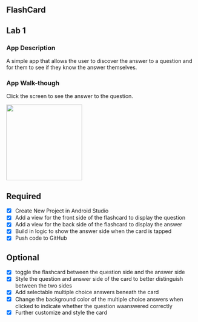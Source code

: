 ## FlashCard 

## Lab 1

### App Description
A simple app that allows the user to discover the answer to a question and for them to see if they know the answer themselves. 

### App Walk-though
Click the screen to see the answer to the question.

<img src="http://g.recordit.co/vUxCOrJsiO.gif" width=200><br>

## Required
- [x] Create New Project in Android Studio
- [x] Add a view for the front side of the flashcard to display the question
- [x] Add a view for the back side of the flashcard to display the answer
- [x] Build in logic to show the answer side when the card is tapped
- [x] Push code to GitHub
## Optional
- [x] toggle the flashcard between the question side and the answer side
- [x] Style the question and answer side of the card to better distinguish between the two sides
- [x] Add selectable multiple choice answers beneath the card
- [x] Change the background color of the multiple choice answers when clicked to indicate whether the question waanswered correctly
- [x] Further customize and style the card
